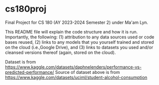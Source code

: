 # cs180proj
Final Project for CS 180 (AY 2023-2024 Semester 2) under Ma'am Lyn.

This README file will explain the code structure and how it is run. Importantly, the following: (1) attribution to any data sources used or code bases reused, (2) links to any models that you yourself trained and stored on the cloud (i.e.,Google Drive), and (3) links to datasets you used and/or cleansed versions thereof (again, stored on the cloud).

Dataset is from https://www.kaggle.com/datasets/daphnelenders/performance-vs-predicted-performance/
Source of dataset above is from https://www.kaggle.com/datasets/uciml/student-alcohol-consumption